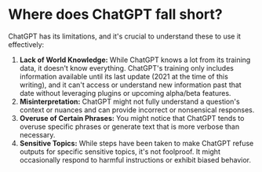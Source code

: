 # Where does ChatGPT fall short?

ChatGPT has its limitations, and it's crucial to understand these to use it effectively:

1. **Lack of World Knowledge:** While ChatGPT knows a lot from its training data, it doesn't know everything. ChatGPT's training only includes information available until its last update (2021 at the time of this writing), and it can't access or understand new information past that date without leveraging plugins or upcoming alpha/beta features.&#x20;
2. **Misinterpretation:** ChatGPT might not fully understand a question's context or nuances and can provide incorrect or nonsensical responses.
3. **Overuse of Certain Phrases:** You might notice that ChatGPT tends to overuse specific phrases or generate text that is more verbose than necessary.
4. **Sensitive Topics:** While steps have been taken to make ChatGPT refuse outputs for specific sensitive topics, it's not foolproof. It might occasionally respond to harmful instructions or exhibit biased behavior.
